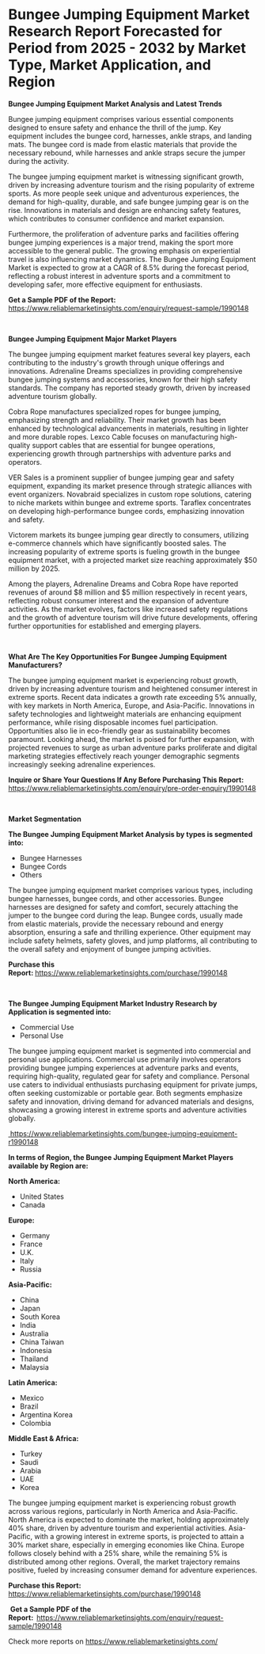 <p><h1>Bungee Jumping Equipment Market Research Report Forecasted for Period from 2025 -  2032 by Market Type, Market Application, and Region</h1></p><p><strong>Bungee Jumping Equipment Market Analysis and Latest Trends</strong></p>
<p><p>Bungee jumping equipment comprises various essential components designed to ensure safety and enhance the thrill of the jump. Key equipment includes the bungee cord, harnesses, ankle straps, and landing mats. The bungee cord is made from elastic materials that provide the necessary rebound, while harnesses and ankle straps secure the jumper during the activity.</p><p>The bungee jumping equipment market is witnessing significant growth, driven by increasing adventure tourism and the rising popularity of extreme sports. As more people seek unique and adventurous experiences, the demand for high-quality, durable, and safe bungee jumping gear is on the rise. Innovations in materials and design are enhancing safety features, which contributes to consumer confidence and market expansion.</p><p>Furthermore, the proliferation of adventure parks and facilities offering bungee jumping experiences is a major trend, making the sport more accessible to the general public. The growing emphasis on experiential travel is also influencing market dynamics. The Bungee Jumping Equipment Market is expected to grow at a CAGR of 8.5% during the forecast period, reflecting a robust interest in adventure sports and a commitment to developing safer, more effective equipment for enthusiasts.</p></p>
<p><strong>Get a Sample PDF of the Report:&nbsp;</strong> <a href="https://www.reliablemarketinsights.com/enquiry/request-sample/1990148?utm_campaign=1894&utm_medium=2&utm_source=Github&utm_content=ia&utm_term=08022025&utm_id=bungee-jumping-equipment">https://www.reliablemarketinsights.com/enquiry/request-sample/1990148</a></p>
<p>&nbsp;</p>
<p><strong>Bungee Jumping Equipment Major Market Players</strong></p>
<p><p>The bungee jumping equipment market features several key players, each contributing to the industry's growth through unique offerings and innovations. Adrenaline Dreams specializes in providing comprehensive bungee jumping systems and accessories, known for their high safety standards. The company has reported steady growth, driven by increased adventure tourism globally. </p><p>Cobra Rope manufactures specialized ropes for bungee jumping, emphasizing strength and reliability. Their market growth has been enhanced by technological advancements in materials, resulting in lighter and more durable ropes. Lexco Cable focuses on manufacturing high-quality support cables that are essential for bungee operations, experiencing growth through partnerships with adventure parks and operators.</p><p>VER Sales is a prominent supplier of bungee jumping gear and safety equipment, expanding its market presence through strategic alliances with event organizers. Novabraid specializes in custom rope solutions, catering to niche markets within bungee and extreme sports. Taraflex concentrates on developing high-performance bungee cords, emphasizing innovation and safety.</p><p>Victorem markets its bungee jumping gear directly to consumers, utilizing e-commerce channels which have significantly boosted sales. The increasing popularity of extreme sports is fueling growth in the bungee equipment market, with a projected market size reaching approximately $50 million by 2025.</p><p>Among the players, Adrenaline Dreams and Cobra Rope have reported revenues of around $8 million and $5 million respectively in recent years, reflecting robust consumer interest and the expansion of adventure activities. As the market evolves, factors like increased safety regulations and the growth of adventure tourism will drive future developments, offering further opportunities for established and emerging players.</p></p>
<p>&nbsp;</p>
<p><strong>What Are The Key Opportunities For Bungee Jumping Equipment Manufacturers?</strong></p>
<p><p>The bungee jumping equipment market is experiencing robust growth, driven by increasing adventure tourism and heightened consumer interest in extreme sports. Recent data indicates a growth rate exceeding 5% annually, with key markets in North America, Europe, and Asia-Pacific. Innovations in safety technologies and lightweight materials are enhancing equipment performance, while rising disposable incomes fuel participation. Opportunities also lie in eco-friendly gear as sustainability becomes paramount. Looking ahead, the market is poised for further expansion, with projected revenues to surge as urban adventure parks proliferate and digital marketing strategies effectively reach younger demographic segments increasingly seeking adrenaline experiences.</p></p>
<p><strong>Inquire or Share Your Questions If Any Before Purchasing This Report:</strong> <a href="https://www.reliablemarketinsights.com/enquiry/pre-order-enquiry/1990148?utm_campaign=1894&utm_medium=2&utm_source=Github&utm_content=ia&utm_term=08022025&utm_id=bungee-jumping-equipment">https://www.reliablemarketinsights.com/enquiry/pre-order-enquiry/1990148</a></p>
<p>&nbsp;</p>
<p><strong>Market Segmentation</strong></p>
<p><strong>The Bungee Jumping Equipment Market Analysis by types is segmented into:</strong></p>
<p><ul><li>Bungee Harnesses</li><li>Bungee Cords</li><li>Others</li></ul></p>
<p><p>The bungee jumping equipment market comprises various types, including bungee harnesses, bungee cords, and other accessories. Bungee harnesses are designed for safety and comfort, securely attaching the jumper to the bungee cord during the leap. Bungee cords, usually made from elastic materials, provide the necessary rebound and energy absorption, ensuring a safe and thrilling experience. Other equipment may include safety helmets, safety gloves, and jump platforms, all contributing to the overall safety and enjoyment of bungee jumping activities.</p></p>
<p><strong>Purchase this Report:&nbsp;</strong><a href="https://www.reliablemarketinsights.com/purchase/1990148?utm_campaign=1894&utm_medium=2&utm_source=Github&utm_content=ia&utm_term=08022025&utm_id=bungee-jumping-equipment">https://www.reliablemarketinsights.com/purchase/1990148</a></p>
<p>&nbsp;</p>
<p><strong>The Bungee Jumping Equipment Market Industry Research by Application is segmented into:</strong></p>
<p><ul><li>Commercial Use</li><li>Personal Use</li></ul></p>
<p><p>The bungee jumping equipment market is segmented into commercial and personal use applications. Commercial use primarily involves operators providing bungee jumping experiences at adventure parks and events, requiring high-quality, regulated gear for safety and compliance. Personal use caters to individual enthusiasts purchasing equipment for private jumps, often seeking customizable or portable gear. Both segments emphasize safety and innovation, driving demand for advanced materials and designs, showcasing a growing interest in extreme sports and adventure activities globally.</p></p>
<p><a href="https://www.reliablemarketinsights.com/bungee-jumping-equipment-r1990148?utm_campaign=1894&utm_medium=2&utm_source=Github&utm_content=ia&utm_term=08022025&utm_id=bungee-jumping-equipment">&nbsp;https://www.reliablemarketinsights.com/bungee-jumping-equipment-r1990148</a></p>
<p><strong>In terms of Region, the Bungee Jumping Equipment Market Players available by Region are:</strong></p>
<p>
    <p> <strong> North America: </strong>
        <ul>
            <li>United States</li>
            <li>Canada</li>
        </ul>
        </p> 
    <p> <strong> Europe: </strong>
        <ul>
            <li>Germany</li>
            <li>France</li>
            <li>U.K.</li>
            <li>Italy</li>
            <li>Russia</li>
        </ul>
        </p> 
    <p> <strong> Asia-Pacific: </strong>
        <ul>
            <li>China</li>
            <li>Japan</li>
            <li>South Korea</li>
            <li>India</li>
            <li>Australia</li>
            <li>China Taiwan</li>
            <li>Indonesia</li>
            <li>Thailand</li>
            <li>Malaysia</li>
        </ul>
        </p> 
    <p> <strong> Latin America: </strong>
        <ul>
            <li>Mexico</li>
            <li>Brazil</li>
            <li>Argentina Korea</li>
            <li>Colombia</li>
        </ul>
        </p> 
    <p> <strong> Middle East & Africa: </strong>
        <ul>
            <li>Turkey</li>
            <li>Saudi</li>
            <li>Arabia</li>
            <li>UAE</li>
            <li>Korea</li>
        </ul>
    </p>
    </p>
<p><p>The bungee jumping equipment market is experiencing robust growth across various regions, particularly in North America and Asia-Pacific. North America is expected to dominate the market, holding approximately 40% share, driven by adventure tourism and experiential activities. Asia-Pacific, with a growing interest in extreme sports, is projected to attain a 30% market share, especially in emerging economies like China. Europe follows closely behind with a 25% share, while the remaining 5% is distributed among other regions. Overall, the market trajectory remains positive, fueled by increasing consumer demand for adventure experiences.</p></p>
<p><strong>Purchase this Report: </strong><a href="https://www.reliablemarketinsights.com/purchase/1990148?utm_campaign=1894&utm_medium=2&utm_source=Github&utm_content=ia&utm_term=08022025&utm_id=bungee-jumping-equipment">https://www.reliablemarketinsights.com/purchase/1990148</a></p>
<p>&nbsp;<strong>Get a Sample PDF of the Report:&nbsp;&nbsp;</strong><a href="https://www.reliablemarketinsights.com/enquiry/request-sample/1990148?utm_campaign=1894&utm_medium=2&utm_source=Github&utm_content=ia&utm_term=08022025&utm_id=bungee-jumping-equipment">https://www.reliablemarketinsights.com/enquiry/request-sample/1990148</a></p>
<p><strong></strong></p>
<p>Check more reports on <a href="https://www.reliablemarketinsights.com/?utm_campaign=1894&utm_medium=2&utm_source=Github&utm_content=ia&utm_term=08022025&utm_id=bungee-jumping-equipment">https://www.reliablemarketinsights.com/</a></p>